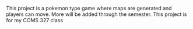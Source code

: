 This project is a pokemon type game where maps are generated and players can move.
More will be added through the semester.
This project is for my COMS 327 class
